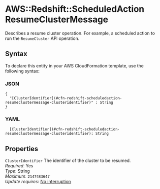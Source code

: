 # AWS::Redshift::ScheduledAction ResumeClusterMessage<a name="aws-properties-redshift-scheduledaction-resumeclustermessage"></a>

Describes a resume cluster operation\. For example, a scheduled action to run the `ResumeCluster` API operation\.

## Syntax<a name="aws-properties-redshift-scheduledaction-resumeclustermessage-syntax"></a>

To declare this entity in your AWS CloudFormation template, use the following syntax:

### JSON<a name="aws-properties-redshift-scheduledaction-resumeclustermessage-syntax.json"></a>

```
{
  "[ClusterIdentifier](#cfn-redshift-scheduledaction-resumeclustermessage-clusteridentifier)" : String
}
```

### YAML<a name="aws-properties-redshift-scheduledaction-resumeclustermessage-syntax.yaml"></a>

```
  [ClusterIdentifier](#cfn-redshift-scheduledaction-resumeclustermessage-clusteridentifier): String
```

## Properties<a name="aws-properties-redshift-scheduledaction-resumeclustermessage-properties"></a>

`ClusterIdentifier` <a name="cfn-redshift-scheduledaction-resumeclustermessage-clusteridentifier"></a>
The identifier of the cluster to be resumed\.  
_Required_: Yes  
_Type_: String  
_Maximum_: `2147483647`  
_Update requires_: [No interruption](https://docs.aws.amazon.com/AWSCloudFormation/latest/UserGuide/using-cfn-updating-stacks-update-behaviors.html#update-no-interrupt)
